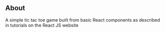 ## About
A simple tic tac toe game built from basic React components as described in tutorials on the React JS website
